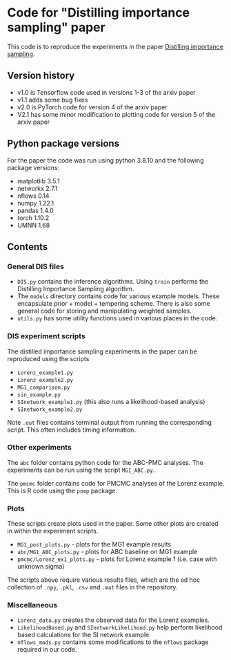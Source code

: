 # Code for "Distilling importance sampling" paper

This code is to reproduce the experiments in the paper [Distilling importance sampling](https://arxiv.org/abs/1910.03632).

## Version history

* v1.0 is Tensorflow code used in versions 1-3 of the arxiv paper
* v1.1 adds some bug fixes
* v2.0 is PyTorch code for version 4 of the arxiv paper
* V2.1 has some minor modification to plotting code for version 5 of the arxiv paper

## Python package versions

For the paper the code was run using python 3.8.10 and the following package versions:

* matplotlib 3.5.1
* networkx 2.7.1
* nflows 0.14
* numpy 1.22.1
* pandas 1.4.0
* torch 1.10.2
* UMNN 1.68

## Contents

### General DIS files

* `DIS.py` contains the inference algorithms. Using `train` performs the Distilling Importance Sampling algorithm.
* The `models` directory contains code for various example models. These encapsulate prior + model + tempering scheme. There is also some general code for storing and manipulating weighted samples.
* `utils.py` has some utility functions used in various places in the code.

### DIS experiment scripts

The distilled importance sampling experiments in the paper can be reproduced using the scripts

* `Lorenz_example1.py`
* `Lorenz_example2.py`
* `MG1_comparison.py`
* `sin_example.py`
* `SInetwork_example1.py` (this also runs a likelihood-based analysis)
* `SInetwork_example2.py`

Note `.out` files contains terminal output from running the corresponding script. This often includes timing information.

### Other experiments

The `abc` folder contains python code for the ABC-PMC analyses. The experiments can be run using the script `MG1_ABC.py`.

The `pmcmc` folder contains code for PMCMC analyses of the Lorenz example. This is R code using the `pomp` package.

### Plots

These scripts create plots used in the paper. Some other plots are created in within the experiment scripts.

* `MG1_post_plots.py` - plots for the MG1 example results
* `abc/MG1_ABC_plots.py` - plots for ABC baseline on MG1 example
* `pmcmc/Lorenz_ex1_plots.py` - plots for Lorenz example 1 (i.e. case with unknown sigma)

The scripts above require various results files, which are the ad hoc collection of `.npy`, `.pkl`, `.csv` and `.mat` files in the repository.

### Miscellaneous

* `Lorenz_data.py` creates the observed data for the Lorenz examples.
* `LikelihoodBased.py` and `SInetworkLikelihood.py` help perform likelihood based calculations for the SI network example.
* `nflows_mods.py` contains some modifications to the `nflows` package required in our code.